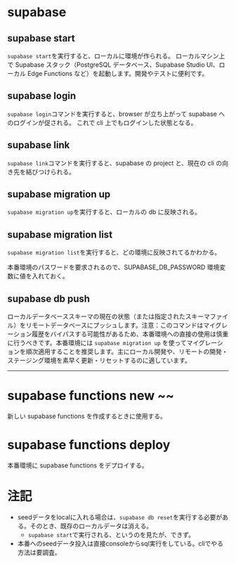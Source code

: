 # supabase

## supabase start

`supabase start`を実行すると、ローカルに環境が作られる。
ローカルマシン上で Supabase スタック（PostgreSQL データベース、Supabase Studio UI、ローカル Edge Functions など）を起動します。開発やテストに便利です。

## supabase login

`supabase login`コマンドを実行すると、browser が立ち上がって supabase へのログインが促される。
これで cli 上でもログインした状態となる。

## supabase link

`supabase link`コマンドを実行すると、supabase の project と、現在の cli の向き先を結びつけられる。

## supabase migration up

`supabase migration up`を実行すると、ローカルの db に反映される。

## supabase migration list

`supabase migration list`を実行すると、どの環境に反映されてるかわかる。

本番環境のパスワードを要求されるので、SUPABASE_DB_PASSWORD 環境変数に値を入れておく。

## supabase db push

ローカルデータベーススキーマの現在の状態（または指定されたスキーマファイル）をリモートデータベースにプッシュします。注意：このコマンドはマイグレーション履歴をバイパスする可能性があるため、本番環境への直接の使用は慎重に行うべきです。本番環境には `supabase migration up` を使ってマイグレーションを順次適用することを推奨します。主にローカル開発や、リモートの開発・ステージング環境を素早く更新・リセットするのに適しています。

---

# supabase functions new ~~

新しい supabase functions を作成するときに使用する。

# supabase functions deploy

本番環境に supabase functions をデプロイする。


# 注記

- seedデータをlocalに入れる場合は、`supabase db reset`を実行する必要がある。そのとき、既存のローカルデータは消える。
  - `supabase start`で実行される、というのを見たが、できず。
- 本番へのseedデータ投入は直接consoleからsql実行をしている。cliでやる方法は要調査。